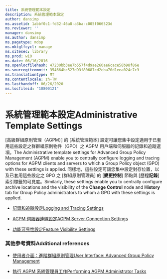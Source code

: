 ```yaml
---
title: 系統管理範本設定
description: 系統管理範本設定
author: dansimp
ms.assetid: 1abbf0c1-fd32-46a8-a3ba-c005f066523d
ms.reviewer: ''
manager: dansimp
ms.author: dansimp
ms.pagetype: mdop
ms.mktglfcycl: manage
ms.sitesec: library
ms.prod: w10
ms.date: 06/16/2016
ms.openlocfilehash: 47230bb3ee7b557f4d9ae260ae6cace58b98f86e
ms.sourcegitcommit: 354664bc527d93f80687cd2eba70d1eea024c7c3
ms.translationtype: MT
ms.contentlocale: zh-TW
ms.lasthandoff: 06/26/2020
ms.locfileid: "10800121"
---
```

# <span data-ttu-id="0fd9f-103">系統管理範本設定</span><span class="sxs-lookup"><span data-stu-id="0fd9f-103">Administrative Template Settings</span></span>


<span data-ttu-id="0fd9f-104">[高級群組原則管理（AGPM）] 的 [系統管理範本] 設定可讓您集中設定適用于已套用這些設定之群群組原則物件（GPO）之 AGPM 用戶端和伺服器的記錄和追蹤選項。</span><span class="sxs-lookup"><span data-stu-id="0fd9f-104">The Administrative template settings for Advanced Group Policy Management (AGPM) enable you to centrally configure logging and tracing options for AGPM clients and servers to which a Group Policy object (GPO) with these settings is applied.</span></span> <span data-ttu-id="0fd9f-105">同樣地，這些設定可讓您集中設定封存位置，以及已套用這些設定之 GPO 之 [群組原則管理員] 的 [**變更控制**] 節點與 [歷程**記錄**] 索引標籤的可見度。</span><span class="sxs-lookup"><span data-stu-id="0fd9f-105">Similarly, these settings enable you to centrally configure archive locations and the visibility of the **Change Control** node and **History** tab for Group Policy administrators to whom a GPO with these settings is applied.</span></span>

-   [<span data-ttu-id="0fd9f-106">記錄和追蹤設定</span><span class="sxs-lookup"><span data-stu-id="0fd9f-106">Logging and Tracing Settings</span></span>](logging-and-tracing-settings.md)

-   [<span data-ttu-id="0fd9f-107">AGPM 伺服器連線設定</span><span class="sxs-lookup"><span data-stu-id="0fd9f-107">AGPM Server Connection Settings</span></span>](agpm-server-connection-settings.md)

-   [<span data-ttu-id="0fd9f-108">功能可見性設定</span><span class="sxs-lookup"><span data-stu-id="0fd9f-108">Feature Visibility Settings</span></span>](feature-visibility-settings.md)

### <span data-ttu-id="0fd9f-109">其他參考資料</span><span class="sxs-lookup"><span data-stu-id="0fd9f-109">Additional references</span></span>

-   [<span data-ttu-id="0fd9f-110">使用者介面：進階群組原則管理</span><span class="sxs-lookup"><span data-stu-id="0fd9f-110">User Interface: Advanced Group Policy Management</span></span>](user-interface-advanced-group-policy-management.md)

-   [<span data-ttu-id="0fd9f-111">執行 AGPM 系統管理員工作</span><span class="sxs-lookup"><span data-stu-id="0fd9f-111">Performing AGPM Administrator Tasks</span></span>](performing-agpm-administrator-tasks.md)

 

 





